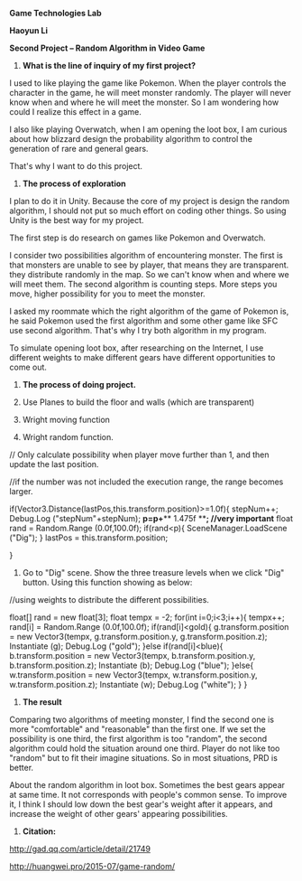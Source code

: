 **Game Technologies Lab**

**Haoyun Li**

**Second Project – Random Algorithm in Video Game**

1. **What is the line of inquiry of my first project?**

I used to like playing the game like Pokemon. When the player controls the character in the game, he will meet monster randomly. The player will never know when and where he will meet the monster. So I am wondering how could I realize this effect in a game.

I also like playing Overwatch, when I am opening the loot box, I am curious about how blizzard design the probability algorithm to control the generation of rare and general gears.

That&#39;s why I want to do this project.

1. **The process of exploration**

I plan to do it in Unity. Because the core of my project is design the random algorithm, I should not put so much effort on coding other things. So using Unity is the best way for my project.

The first step is do research on games like Pokemon and Overwatch.

I consider two possibilities algorithm of encountering monster. The first is that monsters are unable to see by player, that means they are transparent. they distribute randomly in the map. So we can&#39;t know when and where we will meet them. The second algorithm is counting steps. More steps you move, higher possibility for you to meet the monster.

I asked my roommate which the right algorithm of the game of Pokemon is, he said Pokemon used the first algorithm and some other game like SFC use second algorithm. That&#39;s why I try both algorithm in my program.

To simulate opening loot box, after researching on the Internet, I use different weights to make different gears have different opportunities to come out.

1. **The process of doing project.**

1. Use Planes to build the floor and walls (which are transparent)
2. Wright moving function
3. Wright random function.

// Only calculate possibility when player move further than 1, and then update the last position.

//if the number was not included the execution range, the range becomes larger.

if(Vector3.Distance(lastPos,this.transform.position)&gt;=1.0f){
            stepNum++;
            Debug.Log (&quot;stepNum&quot;+stepNum);
             **p=p+**** 1.475f ****; //very important**
            float rand = Random.Range (0.0f,100.0f);
            if(rand&lt;p){
                SceneManager.LoadScene (&quot;Dig&quot;);
            }
            lastPos = this.transform.position;

}

1. Go to &quot;Dig&quot; scene. Show the three treasure levels when we click &quot;Dig&quot; button. Using this function showing as below:

//using weights to distribute the different possibilities.

float[] rand = new float[3];
            float tempx = -2;
            for(int i=0;i&lt;3;i++){
                tempx++;
                rand[i] = Random.Range (0.0f,100.0f);
                if(rand[i]&lt;gold){
                    g.transform.position  = new Vector3(tempx, g.transform.position.y, g.transform.position.z);
                    Instantiate (g);
                    Debug.Log (&quot;gold&quot;);
                }else if(rand[i]&lt;blue){
                    b.transform.position  = new Vector3(tempx, b.transform.position.y, b.transform.position.z);
                    Instantiate (b);
                    Debug.Log (&quot;blue&quot;);
                }else{
                    w.transform.position  = new Vector3(tempx, w.transform.position.y, w.transform.position.z);
                    Instantiate (w);
                    Debug.Log (&quot;white&quot;);
                }
            }

1. **The result**

Comparing two algorithms of meeting monster, I find the second one is more &quot;comfortable&quot; and &quot;reasonable&quot; than the first one. If we set the possibility is one third, the first algorithm is too &quot;random&quot;, the second algorithm could hold the situation around one third. Player do not like too &quot;random&quot; but to fit their imagine situations. So in most situations, PRD is better.

About the random algorithm in loot box. Sometimes the best gears appear at same time. It not corresponds with people&#39;s common sense. To improve it, I think I should low down the best gear&#39;s weight after it appears, and increase the weight of other gears&#39; appearing possibilities.

1. **Citation:**

http://gad.qq.com/article/detail/21749

http://huangwei.pro/2015-07/game-random/
